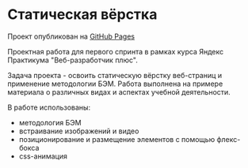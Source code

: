 # Статическая вёрстка

Проект опубликован на [GitHub Pages](https://elana-tollu.github.io/static-layout/)

Проектная работа для первого спринта в рамках курса Яндекс Практикума "Веб-разработчик плюс".

Задача проекта - освоить статическую вёрстку веб-страниц и применение методологии БЭМ. Работа выполнена на примере материала о различных видах и аспектах учебной деятельности.

В работе использованы:

* методология БЭМ
* встраивание изображений и видео
* позиционирование и размещение элементов с помощью флекс-бокса
* css-анимация